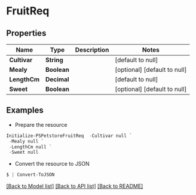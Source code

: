 # FruitReq
## Properties

Name | Type | Description | Notes
------------ | ------------- | ------------- | -------------
**Cultivar** | **String** |  | [default to null]
**Mealy** | **Boolean** |  | [optional] [default to null]
**LengthCm** | **Decimal** |  | [default to null]
**Sweet** | **Boolean** |  | [optional] [default to null]

## Examples

- Prepare the resource
```powershell
Initialize-PSPetstoreFruitReq  -Cultivar null `
 -Mealy null `
 -LengthCm null `
 -Sweet null
```

- Convert the resource to JSON
```powershell
$ | Convert-ToJSON
```

[[Back to Model list]](../README.md#documentation-for-models) [[Back to API list]](../README.md#documentation-for-api-endpoints) [[Back to README]](../README.md)

